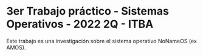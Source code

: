 
# 3er Trabajo práctico - Sistemas Operativos - 2022 2Q - ITBA


 Este trabajo es una investigación sobre el sistema operativo NoNameOS (ex AMOS). 

    

